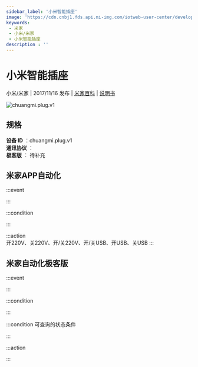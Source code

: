 ```yaml
---
sidebar_label: '小米智能插座'
image: 'https://cdn.cnbj1.fds.api.mi-img.com/iotweb-user-center/developer_1679104784843mQ7XP8xu.png?GalaxyAccessKeyId=AKVGLQWBOVIRQ3XLEW&Expires=9223372036854775807&Signature=lpLTNUbe/9fEFw5V8yLMtfm4P5I='
keywords: 
 - 米家
 - 小米/米家
 - 小米智能插座
description : ''
---
```

# 小米智能插座

小米/米家 | 2017/11/16 发布 | [米家百科](https://home.mi.com/webapp/content/baike/product/index.html?model=chuangmi.plug.v1) | [说明书](https://home.mi.com/views/introduction.html?model=chuangmi.plug.v1&region=cn)

![chuangmi.plug.v1](https://cdn.cnbj1.fds.api.mi-img.com/iotweb-user-center/developer_1679104784843mQ7XP8xu.png?GalaxyAccessKeyId=AKVGLQWBOVIRQ3XLEW&Expires=9223372036854775807&Signature=lpLTNUbe/9fEFw5V8yLMtfm4P5I=)

## 规格  
> 
**设备 ID** ：chuangmi.plug.v1  
**通讯协议** ：  
**极客版**  ： 待补充 


## 米家APP自动化  

:::event  

:::

:::condition  

:::

:::action   
开220V、关220V、开/关220V、开/关USB、开USB、关USB
:::

## 米家自动化极客版  

:::event  

:::

:::condition  

:::

:::condition 可查询的状态条件  

:::

:::action  

:::

        
